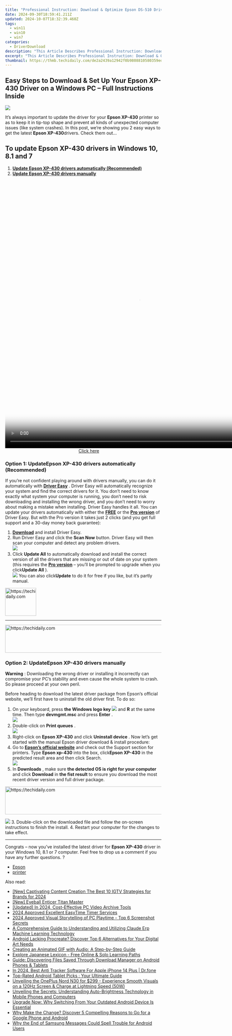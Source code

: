 ```yaml
---
title: "Professional Instruction: Download & Optimize Epson DS-510 Driver on PC Running Windows Operating System"
date: 2024-09-30T18:59:41.211Z
updated: 2024-10-07T18:32:39.460Z
tags:
  - win11
  - win10
  - win7
categories:
  - DriverDownload
description: "This Article Describes Professional Instruction: Download & Optimize Epson DS-510 Driver on PC Running Windows Operating System"
excerpt: "This Article Describes Professional Instruction: Download & Optimize Epson DS-510 Driver on PC Running Windows Operating System"
thumbnail: https://thmb.techidaily.com/de2a2439a12942f0b9808810580359ed4223c732cf24aad5cc401c9c124e67ae.jpeg
---
```


## Easy Steps to Download & Set Up Your Epson XP-430 Driver on a Windows PC – Full Instructions Inside

![](https://images.drivereasy.com/wp-content/uploads/2019/01/img_5c3c110a65a60.jpg)

It’s always important to update the driver for your **Epson XP-430** printer so as to keep it in tip-top shape and prevent all kinds of unexpected computer issues (like system crashes). In this post, we’re showing you 2 easy ways to get the latest **Epson XP-430**drivers. Check them out…

## To update **Epson XP-430** drivers in Windows 10, 8.1 and 7

1. [**Update Epson XP-430 drivers automatically (Recommended)**](https://www.drivereasy.com/knowledge/epson-xp-430-drivers-download-for-windows-easily/#O1)
2. [**Update Epson XP-430 drivers manually**](https://tools.techidaily.com/drivereasy/download/)

<!-- affiliate ads begin -->
<span id="1484963">
					<video width="864" height="864" style="cursor:pointer"
           poster="//a.impactradius-go.com/display-clicktoplayimage/1484963.png"
           onclick="if(!this.playClicked){this.play();this.setAttribute('controls',true);this.playClicked=true;}">
	   <source src="//a.impactradius-go.com/display-ad/16446-1484963">
	   <img src="//a.impactradius-go.com/display-clicktoplayimage/1484963.png" style="border: none; height: 100%; width: 100%; object-fit: contain">
	</video>
	<div style="width:540px;text-align:center"><a href="javascript:window.open(decodeURIComponent('https%3A%2F%2Flaganoo.pxf.io%2Fc%2F5597632%2F1484963%2F16446'), '_blank');void(0);">Click here</a></div>
</span>
<img height="0" width="0" src="https://imp.pxf.io/i/5597632/1484963/16446" style="position:absolute;visibility:hidden;" border="0" />
<!-- affiliate ads end -->

### Option 1: Update**Epson XP-430** drivers automatically (Recommended)

If you’re not confident playing around with drivers manually, you can do it automatically with **[Driver Easy](https://tools.techidaily.com/drivereasy/download/)** . Driver Easy will automatically recognize your system and find the correct drivers for it. You don’t need to know exactly what system your computer is running, you don’t need to risk downloading and installing the wrong driver, and you don’t need to worry about making a mistake when installing. Driver Easy handles it all. You can update your drivers automatically with either the **[FREE](https://tools.techidaily.com/drivereasy/download/)** or the **[Pro version](https://tools.techidaily.com/drivereasy/download/)** of Driver Easy. But with the Pro version it takes just 2 clicks (and you get full support and a 30-day money back guarantee):

1. **[Download](https://tools.techidaily.com/drivereasy/download/)**  and install Driver Easy.
2. Run Driver Easy and click the **Scan Now** button. Driver Easy will then scan your computer and detect any problem drivers.  
![](https://images.drivereasy.com/wp-content/uploads/2019/01/img_5c3c05378656a.jpg)
3. Click **Update All** to automatically download and install the correct version of all the drivers that are missing or out of date on your system (this requires the **[Pro version](https://tools.techidaily.com/drivereasy/download/)**  – you’ll be prompted to upgrade when you click**Update All** ).  
![](https://images.drivereasy.com/wp-content/uploads/2019/01/img_5c3c0e67020ca.jpg) You can also click**Update** to do it for free if you like, but it’s partly manual.

<!-- affiliate ads begin -->
<a href="https://bluettius.sjv.io/c/5597632/2148619/17108" target="_top" id="2148619">
  <img src="//a.impactradius-go.com/display-ad/17108-2148619" border="0" alt="https://techidaily.com" width="100" height="90"/>
</a>
<img height="0" width="0" src="https://bluettius.sjv.io/i/5597632/2148619/17108" style="position:absolute;visibility:hidden;" border="0" />
<!-- affiliate ads end -->

---

<!-- affiliate ads begin -->
<a href="https://appsumo.8odi.net/c/5597632/2118326/7443" target="_top" id="2118326">
  <img src="//a.impactradius-go.com/display-ad/7443-2118326" border="0" alt="https://techidaily.com" width="728" height="90"/>
</a>
<img height="0" width="0" src="https://appsumo.8odi.net/i/5597632/2118326/7443" style="position:absolute;visibility:hidden;" border="0" />
<!-- affiliate ads end -->

### Option 2: Update**Epson XP-430** drivers manually

**Warning** : Downloading the wrong driver or installing it incorrectly can compromise your PC’s stability and even cause the whole system to crash. So please proceed at your own peril.

 Before heading to download the latest driver package from Epson‘s official website, we’ll first have to uninstall the old driver first. To do so:

1. On your keyboard, press   **the Windows logo key ![](https://images.drivereasy.com/wp-content/uploads/2019/01/img_5c3c065e40b79.png)**  and **R** at the same time. Then type **devmgmt.msc** and press **Enter** .  
![](https://images.drivereasy.com/wp-content/uploads/2018/11/img_5be2b7eb1c00d.png)
2. Double-click on **Print queues** .  
![](https://images.drivereasy.com/wp-content/uploads/2018/11/img_5be2b84685473.jpg)
3. Right-click on **Epson XP-430**  and click **Uninstall device** .
 Now let’s get started with the manual Epson driver download & install procedure:
1. Go to **[Epson’s official website](https://epson.com/usa)**  and check out the Support section for printers. Type **Epson xp-430** into the box, click**Epson XP-430** in the predicted result area and then click Search.  
![](https://images.drivereasy.com/wp-content/uploads/2019/01/img_5c3c071eeeac4.jpg)
2. In **Downloads** , make sure **the detected OS is right for your computer** and click **Download** in **the fist result**  to ensure you download the most recent driver version and full driver package.  

<!-- affiliate ads begin -->
<a href="https://appsumo.8odi.net/c/5597632/2130870/7443" target="_top" id="2130870">
  <img src="//a.impactradius-go.com/display-ad/7443-2130870" border="0" alt="https://techidaily.com" width="728" height="90"/>
</a>
<img height="0" width="0" src="https://appsumo.8odi.net/i/5597632/2130870/7443" style="position:absolute;visibility:hidden;" border="0" />
<!-- affiliate ads end -->

![](https://images.drivereasy.com/wp-content/uploads/2019/01/img_5c3c079777416.jpg)
3. Double-click on the downloaded file and follow the on-screen instructions to finish the install.
4. Restart your computer for the changes to take effect.

---

 Congrats – now you’ve installed the latest driver for **Epson XP-430** driver in your Windows 10, 8.1 or 7 computer. Feel free to drop us a comment if you have any further questions. ?

* [Epson](https://tools.techidaily.com/drivereasy/download/)
* [printer](https://tools.techidaily.com/drivereasy/download/)

<ins class="adsbygoogle"
     style="display:block"
     data-ad-format="autorelaxed"
     data-ad-client="ca-pub-7571918770474297"
     data-ad-slot="1223367746"></ins>

<ins class="adsbygoogle"
     style="display:block"
     data-ad-client="ca-pub-7571918770474297"
     data-ad-slot="8358498916"
     data-ad-format="auto"
     data-full-width-responsive="true"></ins>

<span class="atpl-alsoreadstyle">Also read:</span>
<div><ul>
<li><a href="https://instagram-videos.techidaily.com/new-captivating-content-creation-the-best-10-igtv-strategies-for-brands-for-2024/"><u>[New] Captivating Content Creation The Best 10 IGTV Strategies for Brands for 2024</u></a></li>
<li><a href="https://some-knowledge.techidaily.com/new-eyeball-enticer-titan-master/"><u>[New] Eyeball Enticer Titan Master</u></a></li>
<li><a href="https://screen-activity-recording.techidaily.com/updated-in-2024-cost-effective-pc-video-archive-tools/"><u>[Updated] In 2024, Cost-Effective PC Video Archive Tools</u></a></li>
<li><a href="https://some-techniques.techidaily.com/2024-approved-excellent-easytime-timer-services/"><u>2024 Approved Excellent EasyTime Timer Services</u></a></li>
<li><a href="https://screen-activity-recording.techidaily.com/2024-approved-visual-storytelling-of-pc-playtime-top-6-screenshot-secrets/"><u>2024 Approved Visual Storytelling of PC Playtime - Top 6 Screenshot Secrets</u></a></li>
<li><a href="https://tech-revival.techidaily.com/a-comprehensive-guide-to-understanding-and-utilizing-claude-erp-machine-learning-technology/"><u>A Comprehensive Guide to Understanding and Utilizing Claude Erp Machine Learning Technology</u></a></li>
<li><a href="https://hardware-help.techidaily.com/android-lacking-procreate-discover-top-6-alternatives-for-your-digital-art-needs/"><u>Android Lacking Procreate? Discover Top 6 Alternatives for Your Digital Art Needs</u></a></li>
<li><a href="https://solve-helper.techidaily.com/creating-an-animated-gif-with-audio-a-step-by-step-guide/"><u>Creating an Animated GIF with Audio: A Step-by-Step Guide</u></a></li>
<li><a href="https://mondly-stories.techidaily.com/explore-japanese-lexicon-free-online-and-solo-learning-paths/"><u>Explore Japanese Lexicon - Free Online & Solo Learning Paths</u></a></li>
<li><a href="https://hardware-help.techidaily.com/guide-discovering-files-saved-through-download-manager-on-android-phones-and-tablets/"><u>Guide: Discovering Files Saved Through Download Manager on Android Phones & Tablets</u></a></li>
<li><a href="https://ios-location-track.techidaily.com/in-2024-best-anti-tracker-software-for-apple-iphone-14-plus-drfone-by-drfone-virtual-ios/"><u>In 2024, Best Anti Tracker Software For Apple iPhone 14 Plus | Dr.fone</u></a></li>
<li><a href="https://hardware-help.techidaily.com/top-rated-android-tablet-picks-your-ultimate-guide/"><u>Top-Rated Android Tablet Picks : Your Ultimate Guide</u></a></li>
<li><a href="https://hardware-help.techidaily.com/unveiling-the-oneplus-nord-n30-for-299-experience-smooth-visuals-on-a-120hz-screen-and-charge-at-lightning-speed-50w/"><u>Unveiling the OnePlus Nord N30 for $299 - Experience Smooth Visuals on a 120Hz Screen & Charge at Lightning Speed (50W)</u></a></li>
<li><a href="https://hardware-help.techidaily.com/unveiling-the-secrets-understanding-auto-brightness-technology-in-mobile-phones-and-computers/"><u>Unveiling the Secrets: Understanding Auto-Brightness Technology in Mobile Phones and Computers</u></a></li>
<li><a href="https://hardware-help.techidaily.com/upgrade-now-why-switching-from-your-outdated-android-device-is-essential/"><u>Upgrade Now: Why Switching From Your Outdated Android Device Is Essential</u></a></li>
<li><a href="https://hardware-help.techidaily.com/why-make-the-change-discover-5-compelling-reasons-to-go-for-a-google-phone-and-android/"><u>Why Make the Change? Discover 5 Compelling Reasons to Go for a Google Phone and Android</u></a></li>
<li><a href="https://hardware-help.techidaily.com/why-the-end-of-samsung-messages-could-spell-trouble-for-android-users/"><u>Why the End of Samsung Messages Could Spell Trouble for Android Users</u></a></li>
</ul></div>

